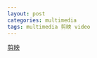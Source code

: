 ```yaml
---
layout: post
categories: multimedia
tags: multimedia 剪映 video
---
```


[剪映](https://lv.ulikecam.com/)